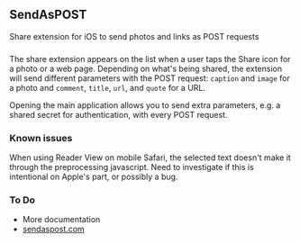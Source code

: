 ## SendAsPOST
Share extension for iOS to send photos and links as POST requests

###
The share extension appears on the list when a user taps the Share icon for a photo or a web page. Depending on what's being shared, the extension will send different parameters with the POST request: `caption` and `image` for a photo and `comment`, `title`, `url`, and `quote` for a URL. 

Opening the main application allows you to send extra parameters, e.g. a shared secret for authentication, with every POST request.

### Known issues

When using Reader View on mobile Safari, the selected text doesn't make it through the preprocessing javascript. Need to investigate if this is intentional on Apple's part, or possibly a bug. 

### To Do

- More documentation
- [sendaspost.com](sendaspost.com)
